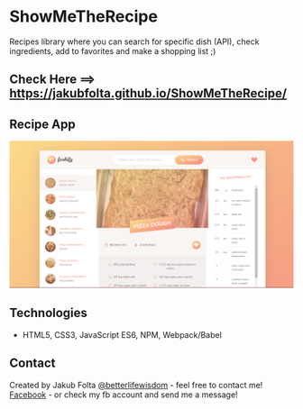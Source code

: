 # ShowMeTheRecipe
Recipes library where you can search for specific dish (API), check ingredients, add to favorites and make a shopping list ;)  

## Check Here ==> https://jakubfolta.github.io/ShowMeTheRecipe/

## Recipe App
![Show me the Recipe App](./images/showmetherecipe.png)

## Technologies
* HTML5, CSS3, JavaScript ES6, NPM, Webpack/Babel

## Contact
Created by Jakub Folta [@betterlifewisdom](https://www.betterlifewisdom.com/) - feel free to contact me!<br/>
[Facebook](https://www.facebook.com/jakub.folta.58) - or check my fb account and send me a message!
